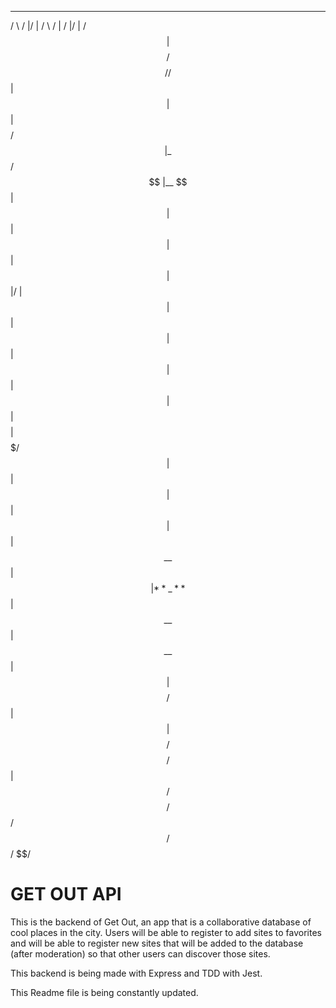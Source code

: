 ---

/ \ / |/ | / \ / | / |/ |
/$$$$$$ |$$$$$$$$/ $$$$$$$$/ /$$$$$$ |$$ | $$ |$$$$$$$$/
$$ | \_$$/ $$ |__       $$ |         $$ |  $$ |$$ | $$ | $$ |  
$$ |/ |$$ | $$ | $$ | $$ |$$ | $$ | $$ |  
$$ |$$$$ |$$$$$/       $$ | $$ | $$ |$$ | $$ | $$ |  
$$ \_\_$$ |$$ |**\_** $$ | $$ \_\_$$ |$$ \_\_$$ | $$ |  
$$ $$/ $$       |   $$ |         $$    $$/ $$    $$/    $$ |   
 $$$$$$/  $$$$$$$$/    $$/ $$$$$$/   $$$$$$/     $$/

# GET OUT API

This is the backend of Get Out, an app that is a collaborative database of cool places in the city. Users will be able to register to add sites to favorites and will be able to register new sites that will be added to the database (after moderation) so that other users can discover those sites.

This backend is being made with Express and TDD with Jest.

This Readme file is being constantly updated.
